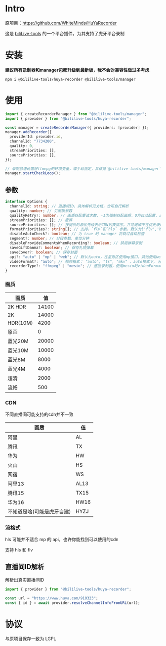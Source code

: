 # Intro

原项目：https://github.com/WhiteMinds/HuYaRecorder

这是 [biliLive-tools](https://github.com/renmu123/biliLive-tools) 的一个平台插件，为其支持了虎牙平台录制

# 安装

**建议所有录制器和manager包都升级到最新版，我不会对兼容性做过多考虑**

`npm i @bililive-tools/huya-recorder @bililive-tools/manager`

# 使用

```ts
import { createRecorderManager } from "@bililive-tools/manager";
import { provider } from "@bililive-tools/huya-recorder";

const manager = createRecorderManager({ providers: [provider] });
manager.addRecorder({
  providerId: provider.id,
  channelId: "7734200",
  quality: 0,
  streamPriorities: [],
  sourcePriorities: [],
});

// 录制前请设置好ffmepg的环境变量，或手动指定，具体见`@bililive-tools/manager`文档
manager.startCheckLoop();
```

## 参数

```ts
interface Options {
  channelId: string; // 直播间ID，具体解析见文档，也可自行解析
  quality: number; // 见画质参数
  qualityRetry?: number; // 画质匹配重试次数, -1为强制匹配画质，0为自动配置，正整数为最大匹配次数
  streamPriorities: []; // 废弃
  sourcePriorities: []; // 按提供的源优先级去给CDN列表排序，并过滤掉不在优先级配置中的源，在未匹配到的情况下会优先使用TX的CDN，具体参数见 CDN 参数
  formatPriorities?: string[]; // 支持，`flv`和`hls` 参数，默认为['flv','hls']
  disableAutoCheck?: boolean; // 为 true 时 manager 将跳过自动检查
  segment?: number; // 分段参数，单位分钟
  disableProvideCommentsWhenRecording?: boolean; // 禁用弹幕录制
  saveGiftDanma?: boolean; // 保存礼物弹幕
  saveCover?: boolean; // 保存封面
  api?: "auto" | "mp" | "web"; // 默认为auto，在星秀区使用mp接口，其他使用web接口，你也可以强制指定
  videoFormat?: "auto"; // 视频格式： "auto", "ts", "mkv" ，auto模式下, 分段使用 "ts"，不分段使用 "mp4"
  recorderType?: "ffmpeg" | "mesio"; // 底层录制器，使用mesio时videoFormat参数无效
}
```

### 画质

| 画质     | 值    |
| -------- | ----- |
| 2K HDR   | 14100 |
| 2K       | 14000 |
| HDR(10M) | 4200  |
| 原画     | 0     |
| 蓝光20M  | 20000 |
| 蓝光10M  | 10000 |
| 蓝光8M   | 8000  |
| 蓝光4M   | 4000  |
| 超清     | 2000  |
| 流畅     | 500   |

### CDN

不同直播间可能支持的cdn并不一致

| 画质                       | 值   |
| -------------------------- | ---- |
| 阿里                       | AL   |
| 腾讯                       | TX   |
| 华为                       | HW   |
| 火山                       | HS   |
| 网宿                       | WS   |
| 阿里13                     | AL13 |
| 腾讯15                     | TX15 |
| 华为16                     | HW16 |
| 不知道是啥(可能是虎牙自建) | HYZJ |

### 流格式

hls 可能并不适合 mp 的 api，也许你能找到可以使用的cdn

支持 hls 和 flv

## 直播间ID解析

解析出真实直播间ID

```ts
import { provider } from "@bililive-tools/huya-recorder";

const url = "https://www.huya.com/910323";
const { id } = await provider.resolveChannelInfoFromURL(url);
```

# 协议

与原项目保存一致为 LGPL
